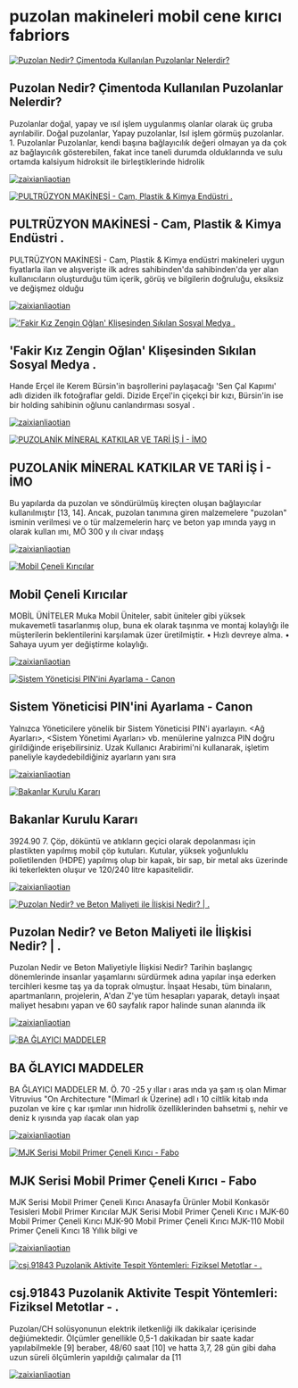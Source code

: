 # puzolan makineleri mobil cene kırıcı fabriors
<a href="https://mnn.zoosnet.net/LR/Chatpre.aspx?id=MNN94995150&p=https://topgrinding.com/" target="_blank">![Puzolan Nedir? Çimentoda Kullanılan Puzolanlar Nelerdir?](https://github.com/technlg/images/blob/main/51.jpg)</a>
## Puzolan Nedir? Çimentoda Kullanılan Puzolanlar Nelerdir?
Puzolanlar doğal, yapay ve ısıl işlem uygulanmış olanlar olarak üç gruba ayrılabilir. Doğal puzolanlar, Yapay puzolanlar, Isıl işlem görmüş puzolanlar. 1. Puzolanlar Puzolanlar, kendi başına bağlayıcılık değeri olmayan ya da çok az bağlayıcılık gösterebilen, fakat ince taneli durumda olduklarında ve sulu ortamda kalsiyum hidroksit ile birleştiklerinde hidrolik 
<a href="https://mnn.zoosnet.net/LR/Chatpre.aspx?id=MNN94995150&p=https://topgrinding.com/" target="_blank"><img src="https://github.com/technlg/images/raw/main/chat11.jpg" alt="zaixianliaotian"/></a><a href="//whatsapp.shibangsoft.com/WhatsApp.php" ><img src="https://github.com/technlg/images/raw/main/chat11.png" alt=""></a>
<a href="https://mnn.zoosnet.net/LR/Chatpre.aspx?id=MNN94995150&p=https://topgrinding.com/" target="_blank">![PULTRÜZYON MAKİNESİ - Cam, Plastik & Kimya Endüstri .](https://github.com/technlg/images/blob/main/33.jpg)</a>
## PULTRÜZYON MAKİNESİ - Cam, Plastik & Kimya Endüstri .
PULTRÜZYON MAKİNESİ - Cam, Plastik & Kimya endüstri makineleri uygun fiyatlarla ilan ve alışverişte ilk adres sahibinden'da sahibinden'da yer alan kullanıcıların oluşturduğu tüm içerik, görüş ve bilgilerin doğruluğu, eksiksiz ve değişmez olduğu 
<a href="https://mnn.zoosnet.net/LR/Chatpre.aspx?id=MNN94995150&p=https://topgrinding.com/" target="_blank"><img src="https://github.com/technlg/images/raw/main/chat11.jpg" alt="zaixianliaotian"/></a><a href="//whatsapp.shibangsoft.com/WhatsApp.php" ><img src="https://github.com/technlg/images/raw/main/chat11.png" alt=""></a>
<a href="https://mnn.zoosnet.net/LR/Chatpre.aspx?id=MNN94995150&p=https://topgrinding.com/" target="_blank">!['Fakir Kız Zengin Oğlan' Klişesinden Sıkılan Sosyal Medya .](https://github.com/technlg/images/blob/main/21.jpg)</a>
## 'Fakir Kız Zengin Oğlan' Klişesinden Sıkılan Sosyal Medya .
Hande Erçel ile Kerem Bürsin'in başrollerini paylaşacağı 'Sen Çal Kapımı' adlı diziden ilk fotoğraflar geldi. Dizide Erçel'in çiçekçi bir kızı, Bürsin'in ise bir holding sahibinin oğlunu canlandırması sosyal .
<a href="https://mnn.zoosnet.net/LR/Chatpre.aspx?id=MNN94995150&p=https://topgrinding.com/" target="_blank"><img src="https://github.com/technlg/images/raw/main/chat11.jpg" alt="zaixianliaotian"/></a><a href="//whatsapp.shibangsoft.com/WhatsApp.php" ><img src="https://github.com/technlg/images/raw/main/chat11.png" alt=""></a>
<a href="https://mnn.zoosnet.net/LR/Chatpre.aspx?id=MNN94995150&p=https://topgrinding.com/" target="_blank">![PUZOLANİK MİNERAL KATKILAR VE TARİ İŞ İ - İMO](https://github.com/technlg/images/blob/main/36.jpg)</a>
## PUZOLANİK MİNERAL KATKILAR VE TARİ İŞ İ - İMO
Bu yapılarda da puzolan ve söndürülmüş kireçten oluşan bağlayıcılar kullanılmıştır [13, 14]. Ancak, puzolan tanımına giren malzemelere "puzolan" isminin verilmesi ve o tür malzemelerin harç ve beton yap ımında yayg ın olarak kullan ımı, MÖ 300 y ılı civar ındaşş
<a href="https://mnn.zoosnet.net/LR/Chatpre.aspx?id=MNN94995150&p=https://topgrinding.com/" target="_blank"><img src="https://github.com/technlg/images/raw/main/chat11.jpg" alt="zaixianliaotian"/></a><a href="//whatsapp.shibangsoft.com/WhatsApp.php" ><img src="https://github.com/technlg/images/raw/main/chat11.png" alt=""></a>
<a href="https://mnn.zoosnet.net/LR/Chatpre.aspx?id=MNN94995150&p=https://topgrinding.com/" target="_blank">![Mobil Çeneli Kırıcılar](https://github.com/technlg/images/blob/main/24.jpg)</a>
## Mobil Çeneli Kırıcılar
MOBİL ÜNİTELER Muka Mobil Üniteler, sabit üniteler gibi yüksek mukavemetli tasarlanmış olup, buna ek olarak taşınma ve montaj kolaylığı ile müşterilerin beklentilerini karşılamak üzer üretilmiştir. • Hızlı devreye alma. • Sahaya uyum yer değiştirme kolaylığı.
<a href="https://mnn.zoosnet.net/LR/Chatpre.aspx?id=MNN94995150&p=https://topgrinding.com/" target="_blank"><img src="https://github.com/technlg/images/raw/main/chat11.jpg" alt="zaixianliaotian"/></a><a href="//whatsapp.shibangsoft.com/WhatsApp.php" ><img src="https://github.com/technlg/images/raw/main/chat11.png" alt=""></a>
<a href="https://mnn.zoosnet.net/LR/Chatpre.aspx?id=MNN94995150&p=https://topgrinding.com/" target="_blank">![Sistem Yöneticisi PIN'ini Ayarlama - Canon](https://github.com/technlg/images/blob/main/65.jpg)</a>
## Sistem Yöneticisi PIN'ini Ayarlama - Canon
Yalnızca Yöneticilere yönelik bir Sistem Yöneticisi PIN'i ayarlayın. <Ağ Ayarları>, <Sistem Yönetimi Ayarları> vb. menülerine yalnızca PIN doğru girildiğinde erişebilirsiniz. Uzak Kullanıcı Arabirimi'ni kullanarak, işletim paneliyle kaydedebildiğiniz ayarların yanı sıra 
<a href="https://mnn.zoosnet.net/LR/Chatpre.aspx?id=MNN94995150&p=https://topgrinding.com/" target="_blank"><img src="https://github.com/technlg/images/raw/main/chat11.jpg" alt="zaixianliaotian"/></a><a href="//whatsapp.shibangsoft.com/WhatsApp.php" ><img src="https://github.com/technlg/images/raw/main/chat11.png" alt=""></a>
<a href="https://mnn.zoosnet.net/LR/Chatpre.aspx?id=MNN94995150&p=https://topgrinding.com/" target="_blank">![Bakanlar Kurulu Kararı](https://github.com/technlg/images/blob/main/65.jpg)</a>
## Bakanlar Kurulu Kararı
3924.90 7. Çöp, döküntü ve atıkların geçici olarak depolanması için plastikten yapılmış mobil çöp kutuları. Kutular, yüksek yoğunluklu polietilenden (HDPE) yapılmış olup bir kapak, bir sap, bir metal aks üzerinde iki tekerlekten oluşur ve 120/240 litre kapasitelidir.
<a href="https://mnn.zoosnet.net/LR/Chatpre.aspx?id=MNN94995150&p=https://topgrinding.com/" target="_blank"><img src="https://github.com/technlg/images/raw/main/chat11.jpg" alt="zaixianliaotian"/></a><a href="//whatsapp.shibangsoft.com/WhatsApp.php" ><img src="https://github.com/technlg/images/raw/main/chat11.png" alt=""></a>
<a href="https://mnn.zoosnet.net/LR/Chatpre.aspx?id=MNN94995150&p=https://topgrinding.com/" target="_blank">![Puzolan Nedir? ve Beton Maliyeti ile İlişkisi Nedir? | .](https://github.com/technlg/images/blob/main/16.jpg)</a>
## Puzolan Nedir? ve Beton Maliyeti ile İlişkisi Nedir? | .
Puzolan Nedir ve Beton Maliyetiyle İlişkisi Nedir? Tarihin başlangıç dönemlerinde insanlar yaşamlarını sürdürmek adına yapılar inşa ederken tercihleri kesme taş ya da toprak olmuştur. İnşaat Hesabı, tüm binaların, apartmanların, projelerin, A'dan Z'ye tüm hesapları yaparak, detaylı inşaat maliyet hesabını yapan ve 60 sayfalık rapor halinde sunan alanında ilk 
<a href="https://mnn.zoosnet.net/LR/Chatpre.aspx?id=MNN94995150&p=https://topgrinding.com/" target="_blank"><img src="https://github.com/technlg/images/raw/main/chat11.jpg" alt="zaixianliaotian"/></a><a href="//whatsapp.shibangsoft.com/WhatsApp.php" ><img src="https://github.com/technlg/images/raw/main/chat11.png" alt=""></a>
<a href="https://mnn.zoosnet.net/LR/Chatpre.aspx?id=MNN94995150&p=https://topgrinding.com/" target="_blank">![BA ĞLAYICI MADDELER](https://github.com/technlg/images/blob/main/27.jpg)</a>
## BA ĞLAYICI MADDELER
BA ĞLAYICI MADDELER M. Ö. 70 -25 y ıllar ı aras ında ya şam ış olan Mimar Vitruvius "On Architecture "(Mimarl ık Üzerine) adl ı 10 ciltlik kitab ında puzolan ve kire ç kar ışımlar ının hidrolik özelliklerinden bahsetmi ş, nehir ve deniz k ıyısında yap ılacak olan yap
<a href="https://mnn.zoosnet.net/LR/Chatpre.aspx?id=MNN94995150&p=https://topgrinding.com/" target="_blank"><img src="https://github.com/technlg/images/raw/main/chat11.jpg" alt="zaixianliaotian"/></a><a href="//whatsapp.shibangsoft.com/WhatsApp.php" ><img src="https://github.com/technlg/images/raw/main/chat11.png" alt=""></a>
<a href="https://mnn.zoosnet.net/LR/Chatpre.aspx?id=MNN94995150&p=https://topgrinding.com/" target="_blank">![MJK Serisi Mobil Primer Çeneli Kırıcı - Fabo](https://github.com/technlg/images/blob/main/59.jpg)</a>
## MJK Serisi Mobil Primer Çeneli Kırıcı - Fabo
MJK Serisi Mobil Primer Çeneli Kırıcı Anasayfa Ürünler Mobil Konkasör Tesisleri Mobil Primer Kırıcılar MJK Serisi Mobil Primer Çeneli Kırıc ı MJK-60 Mobil Primer Çeneli Kırıcı MJK-90 Mobil Primer Çeneli Kırıcı MJK-110 Mobil Primer Çeneli Kırıcı 18 Yıllık bilgi ve 
<a href="https://mnn.zoosnet.net/LR/Chatpre.aspx?id=MNN94995150&p=https://topgrinding.com/" target="_blank"><img src="https://github.com/technlg/images/raw/main/chat11.jpg" alt="zaixianliaotian"/></a><a href="//whatsapp.shibangsoft.com/WhatsApp.php" ><img src="https://github.com/technlg/images/raw/main/chat11.png" alt=""></a>
<a href="https://mnn.zoosnet.net/LR/Chatpre.aspx?id=MNN94995150&p=https://topgrinding.com/" target="_blank">![csj.91843 Puzolanik Aktivite Tespit Yöntemleri: Fiziksel Metotlar - .](https://github.com/technlg/images/blob/main/59.jpg)</a>
## csj.91843 Puzolanik Aktivite Tespit Yöntemleri: Fiziksel Metotlar - .
Puzolan/CH solüsyonunun elektrik iletkenliği ilk dakikalar içerisinde değiúmektedir. Ölçümler genellikle 0,5-1 dakikadan bir saate kadar yapılabilmekle [9] beraber, 48/60 saat [10] ve hatta 3,7, 28 gün gibi daha uzun süreli ölçümlerin yapıldığı çalımalar da [11 
<a href="https://mnn.zoosnet.net/LR/Chatpre.aspx?id=MNN94995150&p=https://topgrinding.com/" target="_blank"><img src="https://github.com/technlg/images/raw/main/chat11.jpg" alt="zaixianliaotian"/></a><a href="//whatsapp.shibangsoft.com/WhatsApp.php" ><img src="https://github.com/technlg/images/raw/main/chat11.png" alt=""></a>
